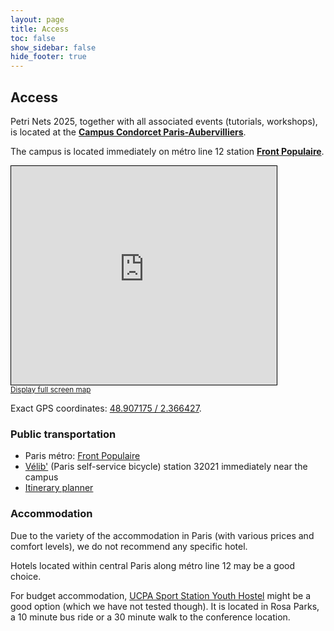 ```yaml
---
layout: page
title: Access
toc: false
show_sidebar: false
hide_footer: true
---
```


## Access

Petri Nets 2025, together with all associated events (tutorials, workshops), is located at the **[Campus Condorcet Paris-Aubervilliers](https://www.campus-condorcet.fr/en)**.

The campus is located immediately on métro line 12 station **[Front Populaire](https://en.wikipedia.org/wiki/Front_Populaire_station)**.


<iframe width="425" height="350" src="https://www.openstreetmap.org/export/embed.html?bbox=2.362275123596192%2C48.90609545315618%2C2.3698925971984868%2C48.90821982633947&amp;layer=mapnik" style="border: 1px solid black"></iframe><br/><small><a href="https://www.openstreetmap.org/?#map=19/48.907158/2.366084">Display full screen map</a></small>


Exact GPS coordinates: [48.907175 / 2.366427](https://www.openstreetmap.org/node/11266990941#map=19/48.907175/2.366427).

### Public transportation
* Paris métro: [Front Populaire](https://en.wikipedia.org/wiki/Front_Populaire_station)
* [Vélib'](https://www.velib-metropole.fr/en) (Paris self-service bicycle) station 32021 immediately near the campus
* [Itinerary planner](https://www.iledefrance-mobilites.fr/en)

### Accommodation

Due to the variety of the accommodation in Paris (with various prices and comfort levels), we do not recommend any specific hotel.

Hotels located within central Paris along métro line 12 may be a good choice.

For budget accommodation, [UCPA Sport Station Youth Hostel](https://www.ucpa.com/hostel-paris-19/spot) might be a good option (which we have not tested though). It is located in Rosa Parks, a 10 minute bus ride or a 30 minute walk to the conference location.

